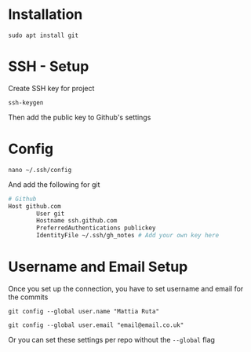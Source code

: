 # Installation
`sudo apt install git`

# SSH - Setup
Create SSH key for project

`ssh-keygen`

Then add the public key to Github's settings

# Config
`nano ~/.ssh/config`

And add the following for git

```bash
# Github
Host github.com
        User git
        Hostname ssh.github.com
        PreferredAuthentications publickey
        IdentityFile ~/.ssh/gh_notes # Add your own key here

```
# Username and Email Setup
Once you set up the connection, you have to set username and email for the commits

`git config --global user.name "Mattia Ruta"`

`git config --global user.email "email@email.co.uk"`

Or you can set these settings per repo without the `--global` flag

